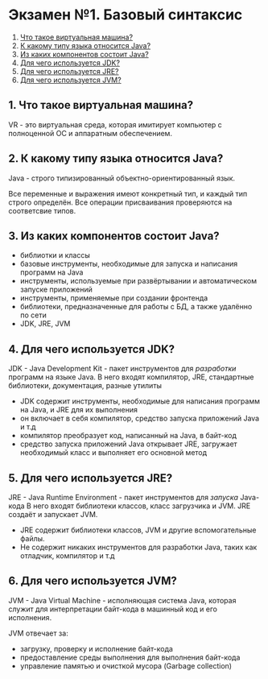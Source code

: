 # Экзамен №1. Базовый синтаксис

1. [Что такое виртуальная машина?](#1-Что-такое-виртуальная-машина?)
2. [К какому типу языка относится Java?](#2-К-какому-типу-языка-относится-Java?)
3. [Из каких компонентов состоит Java?](#3-Из-каких-компонентов-состоит-Java?)
4. [Для чего используется JDK?](#4-Для-чего-используется-JDK?)
5. [Для чего используется JRE?](#5-Для-чего-используется-JRE?)
6. [Для чего используется JVM?](#6-Для-чего-используется-JVM?)


## 1. Что такое виртуальная машина?

VR - это виртуальная среда, которая имитирует компьютер с полноценной ОС и аппаратным обеспечением.

## 2. К какому типу языка относится Java?

Java - строго типизированный объектно-ориентированный язык.

Все переменные и выражения имеют конкретный тип, и каждый тип строго определён. Все операции присваивания проверяются
на соответсвие типов.

## 3. Из каких компонентов состоит Java?

* библиотки и классы
* базовые инструменты, необходимые для запуска и написания программ на Java
* инструменты, используемые при развёртывании и автоматическом запуске приложений
* инструменты, применяемые при создании фронтенда
* библиотеки, предназначенные для работы с БД, а также удалённо по сети
* JDK, JRE, JVM

## 4. Для чего используется JDK?

JDK - Java Development Kit - пакет инструментов для _разработки_ программ на языке Java. В него входят компилятор, JRE, 
стандартные библиотеки, документация, разные утилиты
* JDK содержит инструменты, необходимые для написания программ на Java, и JRE для их выполнения
* он включает в себя компилятор, средство запуска приложений Java и т.д
* компилятор преобразует код, написанный на Java, в байт-код
* средство запуска приложений Java открывает JRE, загружает необходимый класс и выполняет его основной метод

## 5. Для чего используется JRE?

JRE - Java Runtime Environment - пакет инструментов для _запуска_ Java-кода
В него входят библиотеки классов, класс загрузчика и JVM. JRE создаёт и запускает JVM.

* JRE содержит библиотеки классов, JVM и другие вспомогательные файлы.
* Не содержит никаких инструментов для разработки Java, таких как отладчик, компилятор и т.д

## 6. Для чего используется JVM?

JVM - Java Virtual Machine - исполняющая система Java, которая служит для интерпретации байт-кода в машинный код и его исполнения.

JVM отвечает за: 
* загрузку, проверку и исполнение байт-кода
* предоставление среды выполнения для выполнения байт-кода
* управление памятью и очисткой мусора (Garbage collection)